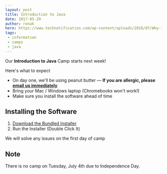 ```yaml
---
layout: post
title: Introduction to Java
date: 2017-05-29
author: ronak
hero: https://www.technotification.com/wp-content/uploads/2016/07/Why-is-Java-the-best-programming-Language.png
tags:
 - information
 - camps
 - java
---
```


Our **Introduction to Java** Camp starts next week!

Here's what to expect

- On day one, we'll be using peanut butter — **If you are allergic, please [email us immediately](mailto:contact@sdcoding.com)**
- Bring your Mac / Windows laptop (Chromebooks won't work!)
- Make sure you install the software ahead of time


## Installing the Software

1. [Download the Bundled Installer](https://www.bluej.org/)
2. Run the Installer (Double Click It)

We will solve any issues on the first day of camp

## Note

There is no camp on Tuesday, July 4th due to Independence Day.
